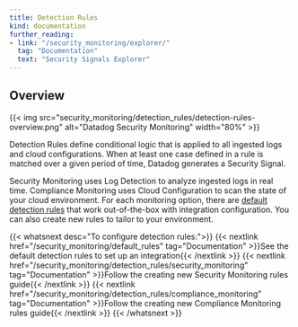 ```yaml
---
title: Detection Rules
kind: documentation
further_reading:
- link: "/security_monitoring/explorer/"
  tag: "Documentation"
  text: "Security Signals Explorer"
---
```


## Overview

{{< img src="security_monitoring/detection_rules/detection-rules-overview.png" alt="Datadog Security Monitoring" width="80%" >}}

Detection Rules define conditional logic that is applied to all ingested logs and cloud configurations. When at least one case defined in a rule is matched over a given period of time, Datadog generates a Security Signal.

Security Monitoring uses Log Detection to analyze ingested logs in real time. Compliance Monitoring uses Cloud Configuration to scan the state of your cloud environment. For each monitoring option, there are [default detection rules][1] that work out-of-the-box with integration configuration. You can also create new rules to tailor to your environment.

{{< whatsnext desc="To configure detection rules:">}}
{{< nextlink href="/security_monitoring/default_rules" tag="Documentation" >}}See the default detection rules to set up an integration{{< /nextlink >}}
{{< nextlink href="/security_monitoring/detection_rules/security_monitoring" tag="Documentation" >}}Follow the creating new Security Monitoring rules guide{{< /nextlink >}}
{{< nextlink href="/security_monitoring/detection_rules/compliance_monitoring" tag="Documentation" >}}Follow the creating new Compliance Monitoring rules guide{{< /nextlink >}}
{{< /whatsnext >}}

[1]: /security_monitoring/default_rules/
